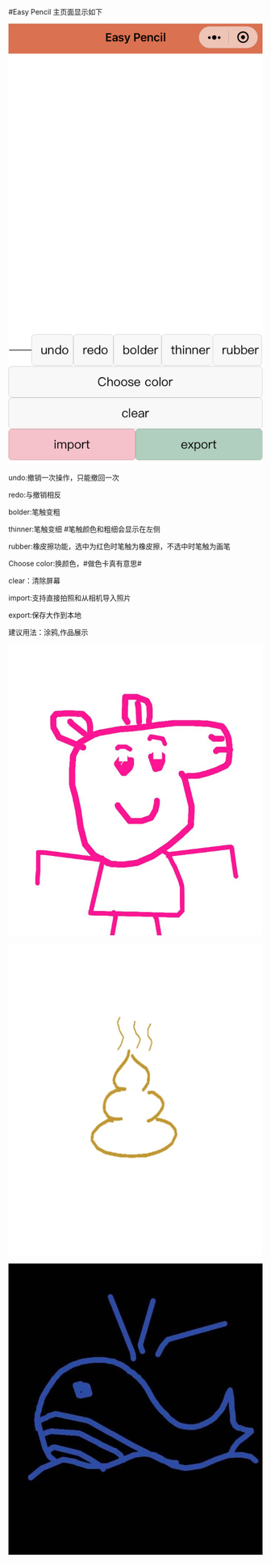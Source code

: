 #Easy Pencil
主页面显示如下

![image](http://github.com/WuAnwenSherry/EasyPencil/blob/master/MainPage.jpg)

undo:撤销一次操作，只能撤回一次

redo:与撤销相反

bolder:笔触变粗

thinner:笔触变细 #笔触颜色和粗细会显示在左侧

rubber:橡皮擦功能，选中为红色时笔触为橡皮擦，不选中时笔触为画笔

Choose color:换颜色，#做色卡真有意思#

clear：清除屏幕

import:支持直接拍照和从相机导入照片

export:保存大作到本地

建议用法：涂鸦,作品展示

![image](http://github.com/WuAnwenSherry/EasyPencil/blob/master/masterpiece1.jpg)

![image](http://github.com/WuAnwenSherry/EasyPencil/blob/master/masterpiece2.jpg)

![image](http://github.com/WuAnwenSherry/EasyPencil/blob/master/masterpiece3.jpg)
